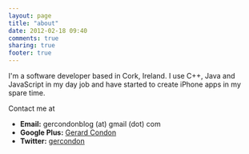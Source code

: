 ```yaml
---
layout: page
title: "about"
date: 2012-02-18 09:40
comments: true
sharing: true
footer: true
---
```

I'm a software developer based in Cork, Ireland. I use C++, Java and JavaScript in my day job and have started to create iPhone apps in my spare time.

Contact me at 

* **Email:** gercondonblog (at) gmail (dot) com
* **Google Plus:** <a href="https://plus.google.com/100711646677802807822?rel=author">Gerard Condon</a>
* **Twitter:** <a href="https://twitter.com/gercondon">gercondon</a>
